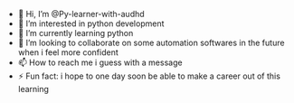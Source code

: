 - 👋 Hi, I’m @Py-learner-with-audhd
- 👀 I’m interested in python development
- 🌱 I’m currently learning python
- 💞️ I’m looking to collaborate on some automation softwares in the future when i feel more confident
- 📫 How to reach me i guess with a message
- ⚡ Fun fact: i hope to one day soon be able to make a career out of this learning

<!---
Py-learner-with-audhd/Py-learner-with-audhd is a ✨ special ✨ repository because its `README.md` (this file) appears on your GitHub profile.
You can click the Preview link to take a look at your changes.
--->
